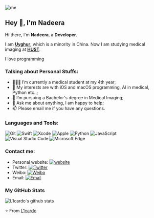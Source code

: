 ![me](https://github.com/L1cardo/L1cardo/raw/master/assets/me.gif)

## Hey 👋, I'm Nadeera

Hi there, I'm **Nadeera**, a **Developer**.

I am **[Uyghur](https://en.wikipedia.org/wiki/Uyghurs)**, which is a minority in China. Now I am studying medical imaging at **[HUST](http://english.hust.edu.cn/)**.

I love programming

### Talking about Personal Stuffs:

- 👨🏽‍💻 I’m currently a medical student at my 4th year; 
- 🤔 My interests are with iOS and macOS programming, AI in medical, Python etc..;
- 💼 I’m pursuing a Bachelor's degree in Medical Imaging;
- 💬 Ask me about anything, I am happy to help;
- 📫 Please email me if you have any questions.

### Languages and Tools:

![Git](https://img.shields.io/badge/Git-F05032?style=flat-square&logo=Git&logoColor=white)
![Swift](https://img.shields.io/badge/Swift-FA7343?style=flat-square&logo=Swift&logoColor=white)
![Xcode](https://img.shields.io/badge/Xcode-1575F9?style=flat-square&logo=Xcode&logoColor=white)
![Apple](https://img.shields.io/badge/iPhone_and_MacBook-999999?style=flat-square&logo=Apple&logoColor=white)
![Python](https://img.shields.io/badge/Python-3776AB?style=flat-square&logo=Python&logoColor=white)
![JavaScript](https://img.shields.io/badge/JavaScript-F7DF1E?style=flat-square&logo=JavaScript&logoColor=white)
![Visual Studio Code](https://img.shields.io/badge/Visual_Studio_Code-007ACC?style=flat-square&logo=Visual-Studio-Code&logoColor=white)
![Microsoft Edge](https://img.shields.io/badge/Microsoft_Edge-0078D7?style=flat-square&logo=Microsoft-Edge&logoColor=white)

### Contact me:

- Personal website: [![website](https://img.shields.io/badge/https://licardo.cn-3693F3?style=flat-square&logo=icloud&logoColor=white)](https://licardo.cn)
- Twitter: [![Twitter](https://img.shields.io/badge/@AlbertAbdilim-1DA1F2?style=flat-square&logo=twitter&logoColor=white)](https://twitter.com/AlbertAbdilim) 
- Weibo: [![Weibo](https://img.shields.io/badge/@Albert__Abdilim-E6162D?style=flat-square&logo=sina-weibo&logoColor=white)](https://weibo.com/1935602951)
- Email: [![Email](https://img.shields.io/badge/albert.abdilim@foxmail.com-D14836?style=flat-square&logo=gmail&logoColor=white)](mailto:albert.abdilim@foxmail.com)

### My GitHub Stats

![L1cardo's github stats](https://github-readme-stats.vercel.app/api?username=L1cardo&show_icons=true)

⭐️ From [L1cardo](https://github.com/L1cardo)
